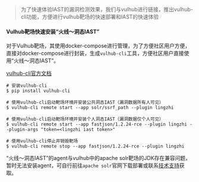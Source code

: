 > 为了快速体验IAST的漏洞检测效果，我们与vulhub进行链接，推出vulhub-cli功能，方便进行vulhub靶场的快速部署和IAST的快速体验

#### Vulhub靶场快速安装“火线～洞态IAST”

对于Vulhub靶场，其使用docker-compose进行管理，为了方便社区用户方便，直接对docker-compose进行封装，生成`vulhub-cli`工具，方便社区用户直接使用“火线～洞态IAST”。

[vulhub-cli官方文档](https://github.com/huoxianclub/vulhub-compose)

```shel
# 安装vulhub-cli
$ pip install vulhub-cli

# 使用vulhub-cli启动靶场环境并安装公共洞态IAST（漏洞数据所有人可见）
$ vulhub-cli remote start --app solr/ssrf_path --plugin lingzhi

# 使用vulhub-cli启动靶场环境并安装个人洞态IAST（漏洞数据仅个人可见）
$ vulhub-cli remote start --app fastjson/1.2.24-rce --plugin lingzhi --plugin-args "token=<lingzhi iast token>"

# 使用vulhub-cli停止并销毁靶场
$ vulhub-cli remote stop --app fastjson/1.2.24-rce --plugin lingzhi
```

“火线～洞态IAST”的agent与vulhub中的apache solr靶场的JDK存在兼容问题，暂时无法安装agent，可自行前往`apache solr`官网下载部署或联系[技术支持](/doc/aboutus/support)获取。